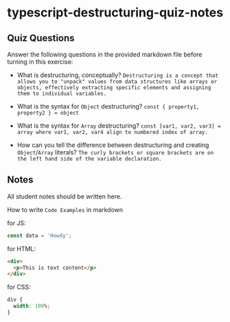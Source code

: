 # typescript-destructuring-quiz-notes

## Quiz Questions

Answer the following questions in the provided markdown file before turning in this exercise:

- What is destructuring, conceptually?
  `Destructuring is a concept that allows you to "unpack" values from data structures like arrays or objects, effectively extracting specific elements and assigning them to individual variables.`

- What is the syntax for `Object` destructuring?
  `const { property1, property2 } = object`

- What is the syntax for `Array` destructuring?
  `const [var1, var2, var3] = array where var1, var2, var4 align to numbered index of array.`

- How can you tell the difference between destructuring and creating `Object`/`Array` literals?
  `The curly brackets or square brackets are on the left hand side of the variable declaration.`

## Notes

All student notes should be written here.

How to write `Code Examples` in markdown

for JS:

```javascript
const data = 'Howdy';
```

for HTML:

```html
<div>
  <p>This is text content</p>
</div>
```

for CSS:

```css
div {
  width: 100%;
}
```
